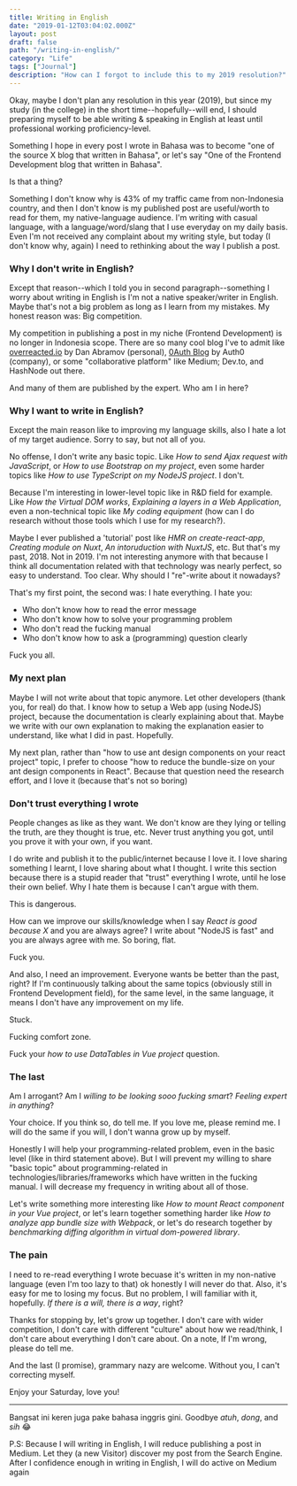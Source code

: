 ```yaml
---
title: Writing in English
date: "2019-01-12T03:04:02.000Z"
layout: post
draft: false
path: "/writing-in-english/"
category: "Life"
tags: ["Journal"]
description: "How can I forgot to include this to my 2019 resolution?"
---
```


Okay, maybe I don't plan any resolution in this year (2019), but since my study (in the college) in the short time--hopefully--will end, I should preparing myself to be able writing & speaking in English at least until professional working proficiency-level.

Something I hope in every post I wrote in Bahasa was to become "one of the source X blog that written in Bahasa", or let's say "One of the Frontend Development blog that written in Bahasa".

Is that a thing?

Something I don't know why is 43% of my traffic came from non-Indonesia country, and then I don't know is my published post are useful/worth to read for them, my native-language audience. I'm writing with casual language, with a language/word/slang that I use everyday on my daily basis. Even I'm not received any complaint about my writing style, but today (I don't know why, again) I need to rethinking about the way I publish a post.

### Why I don't write in English?

Except that reason--which I told you in second paragraph--something I worry about writing in English is I'm not a native speaker/writer in English. Maybe that's not a big problem as long as I learn from my mistakes. My honest reason was: Big competition.

My competition in publishing a post in my niche (Frontend Development) is no longer in Indonesia scope. There are so many cool blog I've to admit like [overreacted.io](https://overreacted.io) by Dan Abramov (personal), [0Auth Blog](https://auth0.com/blog) by Auth0 (company), or some "collaborative platform" like Medium; Dev.to, and HashNode out there.

And many of them are published by the expert. Who am I in here?

### Why I want to write in English?

Except the main reason like to improving my language skills, also I hate a lot of my target audience. Sorry to say, but not all of you.

No offense, I don't write any basic topic. Like *How to send Ajax request with JavaScript*, or _How to use Bootstrap on my project_, even some harder topics like _How to use TypeScript on my NodeJS project_. I don't.

Because I'm interesting in lower-level topic like in R&D field for example. Like _How the Virtual DOM works_, _Explaining a layers in a Web Application_, even a non-technical topic like _My coding equipment_ (how can I do research without those tools which I use for my research?).

Maybe I ever published a 'tutorial' post like _HMR on create-react-app_, _Creating module on Nuxt_, _An intoruduction with NuxtJS_, etc. But that's my past, 2018. Not in 2019. I'm not interesting anymore with that because I think all documentation related with that technology was nearly perfect, so easy to understand. Too clear. Why should I "re"-write about it nowadays?

That's my first point, the second was: I hate everything. I hate you:

- Who don't know how to read the error message
- Who don't know how to solve your programming problem
- Who don't read the fucking manual
- Who don't know how to ask a (programming) question clearly

Fuck you all.

### My next plan

Maybe I will not write about that topic anymore. Let other developers (thank you, for real) do that. I know how to setup a Web app (using NodeJS) project, because the documentation is clearly explaining about that. Maybe we write with our own explanation to making the explanation easier to understand, like what I did in past. Hopefully.

My next plan, rather than "how to use ant design components on your react project" topic, I prefer to choose "how to reduce the bundle-size on your ant design components in React". Because that question need the research effort, and I love it (because that's not so boring)

### Don't trust everything I wrote

People changes as like as they want. We don't know are they lying or telling the truth, are they thought is true, etc. Never trust anything you got, until you prove it with your own, if you want.

I do write and publish it to the public/internet because I love it. I love sharing something I learnt, I love sharing about what I thought. I write this section because there is a stupid reader that "trust" everything I wrote, until he lose their own belief. Why I hate them is because I can't argue with them.

This is dangerous.

How can we improve our skills/knowledge when I say _React is good because X_ and you are always agree? I write about "NodeJS is fast" and you are always agree with me. So boring, flat.

Fuck you.

And also, I need an improvement. Everyone wants be better than the past, right? If I'm continuously talking about the same topics (obviously still in Frontend Development field), for the same level, in the same language, it means I don't have any improvement on my life.

Stuck.

Fucking comfort zone.

Fuck your _how to use DataTables in Vue project_ question.

### The last

Am I arrogant? Am I _willing to be looking sooo fucking smart_? _Feeling expert in anything_?

Your choice. If you think so, do tell me. If you love me, please remind me. I will do the same if you will, I don't wanna grow up by myself.

Honestly I will help your programming-related problem, even in the basic level (like in third statement above). But I will prevent my willing to share "basic topic" about programming-related in technologies/libraries/frameworks which have written in the fucking manual. I will decrease my frequency in writing about all of those.

Let's write something more interesting like _How to mount React component in your Vue project_, or let's learn together something harder like _How to analyze app bundle size with Webpack_, or let's do research together by _benchmarking diffing algorithm in virtual dom-powered library_.

### The pain

I need to re-read everything I wrote becuase it's written in my non-native language (even I'm too lazy to that) ok honestly I will never do that. Also, it's easy for me to losing my focus. But no problem, I will familiar with it, hopefully. _If there is a will, there is a way_, right?

Thanks for stopping by, let's grow up together. I don't care with wider competition, I don't care with different "culture" about how we read/think, I don't care about everything I don't care about. On a note, If I'm wrong, please do tell me.

And the last (I promise), grammary nazy are welcome. Without you, I can't correcting myself.

Enjoy your Saturday, love you!

---

Bangsat ini keren juga pake bahasa inggris gini. Goodbye _atuh_, _dong_, and _sih_ 😂

P.S: Because I will writing in English, I will reduce publishing a post in Medium. Let they (a new Visitor) discover my post from the Search Engine. After I confidence enough in writing in English, I will do active on Medium again
